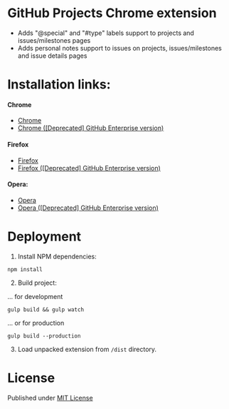 # GitHub Projects Chrome extension

- Adds "@special" and "#type" labels support to projects and issues/milestones pages
- Adds personal notes support to issues on projects, issues/milestones and issue details pages

# Installation links:

#### Chrome
  - [Chrome](https://chrome.google.com/webstore/detail/github-projects-plus/pkkhkgaamkjaepakanehpgbifoljadnl)
  - [Chrome ([Deprecated] GitHub Enterprise version)](https://chrome.google.com/webstore/detail/github-projects-plus/pkkhkgaamkjaepakanehpgbifoljadnl)

#### Firefox
  - [Firefox](https://addons.mozilla.org/en-US/firefox/addon/github-projects-plus/)
  - [Firefox ([Deprecated] GitHub Enterprise version)](https://addons.mozilla.org/en-US/firefox/addon/github-entprise-projects-plus/)

#### Opera:
  - [Opera](https://addons.opera.com/en/extensions/details/github-projects-plus/)
  - [Opera ([Deprecated] GitHub Enterprise version)](https://addons.opera.com/en/extensions/details/github-enterprise-projects-plus/)

# Deployment

1) Install NPM dependencies:
```
npm install
```

2) Build project:

... for development
```
gulp build && gulp watch
```

... or for production
```
gulp build --production
```

3) Load unpacked extension from ```/dist``` directory.

# License

Published under [MIT License](./LICENSE)
